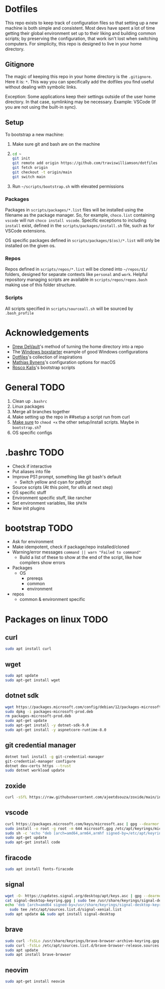 # Dotfiles
This repo exists to keep track of configuration files so that setting up a new machine is both simple and consistent. Most devs have spent a lot of time getting their global environment set up to their liking and building common scripts; by preserving the configuration, that work isn't lost when switching computers. For simplicity, this repo is designed to live in your home directory.

## Gitignore
The magic of keeping this repo in your home directory is the `.gitignore`. Here it is: `*`. This way you can specifically add the dotfiles you find useful without dealing with symbolic links.

Exception: Some applications keep their settings outside of the user home directory. In that case, symlinking may be necessary. Example: VSCode (If you are not using the built-in sync).

## Setup
To bootstrap a new machine:
1. Make sure git and bash are on the machine
2. 
    ```bash
    cd ~
    git init
    git remote add origin https://github.com/traviswilliamson/dotfiles
    git fetch origin
    git checkout -t origin/main
    git switch main
    ```
7. Run `~/scripts/bootstrap.sh` with elevated permissions

### Packages
Packages in `scripts/packages/*.list` files will be installed using the filename as the package manager. So, for example, `choco.list` containing `vscode` will run `choco install vscode`. Specific exceptions to including `install` exist, defined in the `scripts/packages/install.sh` file, such as for VSCode extensions.

OS specific packages defined in `scripts/packages/$(os)/*.list` will only be installed on the given os.

### Repos
Repos defined in `scripts/repos/*.list` will be cloned into `~/repos/$1/` folders, designed for separate contexts like `personal` and `work`. Helpful repository managing scripts are available in `scripts/repos/repos.bash` making use of this folder structure.

### Scripts
All scripts specified in `scripts/sourceall.sh` will be sourced by `.bash_profile`

# Acknowledgements
- [Drew DeVault](https://drewdevault.com/2019/12/30/dotfiles.html)'s method of turning the home directory into a repo
- The [Windows boxstarter](https://github.com/microsoft/windows-dev-box-setup-scripts) example of good Windows configurations
- [Dotfiles](https://dotfiles.github.io/)'s collection of inspirations
- [Mathias Bynens](https://github.com/mathiasbynens/dotfiles)'s configuration options for macOS
- [Rosco Kalis](https://github.com/rkalis/dotfiles)'s bootstrap scripts

# General TODO
1. Clean up `.bashrc`
1. Linux packages
1. Merge all branches together
1. Make setting up the repo in ##setup a script run from curl
  1. [Make sure](https://askubuntu.com/a/409031) to `chmod +x` the other setup/install scripts. Maybe in `bootstrap.sh`?
1. OS specific configs

# .bashrc TODO
- Check if interactive
- Put aliases into file
- Improve PS1 prompt, something like git bash's default
  - Switch yellow and cyan for path/git
- Source scripts (At this point, for utils at next step)
- OS specific stuff
- Environment specific stuff, like rancher
- Set environment variables, like `$PATH`
- Now init plugins

# bootstrap TODO
- Ask for environment
- Make idempotent, check if package/repo installed/cloned
- Warning/error messages `command || warn "Failed to command"`
  - Build a list of these to show at the end of the script, like how compilers show errors
- Packages
    - OS
        - prereqs
        - common
        - environment
- repos
    - common & environment specific

# Packages on linux TODO
## curl
```bash
sudo apt install curl
```

## wget
```bash
sudo apt update
sudo apt-get install wget
```

## dotnet sdk
```bash
wget https://packages.microsoft.com/config/debian/12/packages-microsoft-prod.deb -O packages-microsoft-prod.deb
sudo dpkg -i packages-microsoft-prod.deb
rm packages-microsoft-prod.deb
sudo apt-get update
sudo apt-get install -y dotnet-sdk-9.0
sudo apt-get install -y aspnetcore-runtime-8.0
```

## git credential manager
```bash
dotnet tool install -g git-credential-manager
git-credential-manager configure
dotnet dev-certs https --trust
sudo dotnet workload update
```

## zoxide
```bash
curl -sSfL https://raw.githubusercontent.com/ajeetdsouza/zoxide/main/install.sh | sh
```

## vscode
```bash
curl https://packages.microsoft.com/keys/microsoft.asc | gpg --dearmor > microsoft.gpg
sudo install -o root -g root -m 644 microsoft.gpg /etc/apt/keyrings/microsoft-archive-keyring.gpg
sudo sh -c 'echo "deb [arch=amd64,arm64,armhf signed-by=/etc/apt/keyrings/microsoft-archive-keyring.gpg] https://packages.microsoft.com/repos/code stable main" > /etc/apt/sources.list.d/vscode.list'
sudo apt-get update
sudo apt-get install code
```

## firacode
```bash
sudo apt install fonts-firacode
```

## signal
```bash
wget -O- https://updates.signal.org/desktop/apt/keys.asc | gpg --dearmor > signal-desktop-keyring.gpg;
cat signal-desktop-keyring.gpg | sudo tee /usr/share/keyrings/signal-desktop-keyring.gpg > /dev/null
echo 'deb [arch=amd64 signed-by=/usr/share/keyrings/signal-desktop-keyring.gpg] https://updates.signal.org/desktop/apt xenial main' |\
  sudo tee /etc/apt/sources.list.d/signal-xenial.list
sudo apt update && sudo apt install signal-desktop
```

## brave
```bash
sudo curl -fsSLo /usr/share/keyrings/brave-browser-archive-keyring.gpg https://brave-browser-apt-release.s3.brave.com/brave-browser-archive-keyring.gpg
sudo curl -fsSLo /etc/apt/sources.list.d/brave-browser-release.sources https://brave-browser-apt-release.s3.brave.com/brave-browser.sources
sudo apt update
sudo apt install brave-browser
```

## neovim
```bash
sudo apt-get install neovim
```
